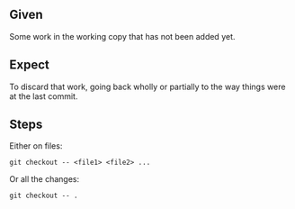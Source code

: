 ## Given

Some work in the working copy that has not been added yet.

## Expect

To discard that work, going back wholly or partially to the way things were at
the last commit.

## Steps

Either on files:

    git checkout -- <file1> <file2> ...

Or all the changes:

    git checkout -- .
